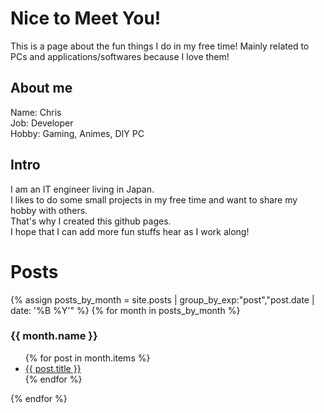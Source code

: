 # Nice to Meet You!
This is a page about the fun things I do in my free time!
Mainly related to PCs and applications/softwares because I love them!

## About me
Name: Chris <br>
Job: Developer <br>
Hobby: Gaming, Animes, DIY PC

## Intro
I am an IT engineer living in Japan. <br>
I likes to do some small projects in my free time and want to share my hobby with others. <br>
That's why I created this github pages.<br>
I hope that I can add more fun stuffs hear as I work along!

# Posts
{% assign posts_by_month = site.posts | group_by_exp:"post","post.date | date: '%B %Y'" %}
{% for month in posts_by_month %}
  <h3>{{ month.name }}</h3>
  <ul>
    {% for post in month.items %}
      <li><a href="{{ post.url }}">{{ post.title }}</a></li>
    {% endfor %}
  </ul>
{% endfor %}